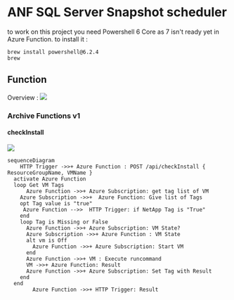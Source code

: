 # ANF SQL Server Snapshot scheduler

to work on this project you need Powershell 6 Core as 7 isn't ready yet in Azure Function.
to install it :

``` shell
brew install powershell@6.2.4
brew 
```

## Function 

Overview :
[![](https://mermaid.ink/img/eyJjb2RlIjoiXG5ncmFwaCBURFxuICBBW0hUVFAgQ2FsbF1cbiAgRjQoUHJlU25hcHNob3QtVG9kbylcbiAgRjUoUG9zdFNuYXBzaG90LVRvZG8pXG4gIEEgLS0-fFBPU1QgYXBpL1N0YXJ0UHJvY2Vzc3wgRjAoU3RhcnRQcm9jZXNzKVxuICBBIC0tPiBGNFxuICBBIC0tPiBGNVxuICBGMChTdGFydFByb2Nlc3MpXG4gIEYxKFN0YXJ0Vk0pXG4gIEYyKGNoZWNrSW5zdGFsbClcbiAgRjMoTmV0QXBwU1FMKVxuXG4gIEYwIC0tPnxzZW5kIG1lc3NhZ2UgaW4gc3RhcnR2bXwgUTBcblx0UTAgLS0-fGxpc3RlbiBmb3Igc3RhcnR2bXwgRjEoU3RhcnRWTSlcbiAgRjEgLS0-IHxzZW5kIFZNIFN0YXJ0ZWR8IFExXG4gIFExIC0tPiB8c3RhcnQgY2hlY2tpbmcgaW5zdGFsbGF0aW9ufCBGMlxuICBGMiAtLT4gfG5vdCBpbnN0YWxsZWR8IFEyXG4gIEYyIC0tPiB8aW5zdGFsbGVkfCBRM1xuICBRMiAtLT4gRjNcbiAgRjMgLS0-IFEzXG4gIFEzIC0tPiBGNFxuICBzdWJncmFwaCBpZGUxIFtRdWV1ZXNdXG4gICAgUTA-c3RhcnR2bV1cbiAgICBRMT5jaGVja0luc3RhbGxdXG4gICAgUTI-aW5zdGFsbGF0aW9uXVxuICAgIFEzPmluc3RhbGxlZF1cbiAgICBRWj5lcnJvcl1cbiAgZW5kXG4gIEYxIC4tPiB8c2VuZCBlcnJvcnwgUVpcbiAgRjIgLi0-IHxzZW5kIGVycm9yfCBRWlxuICBGMyAuLT4gfHNlbmQgZXJyb3J8IFFaXG4gIEYwIC4tPiB8c2VuZCBlcnJvcnwgUVpcbiIsIm1lcm1haWQiOnsidGhlbWUiOiJkYXJrIn0sInVwZGF0ZUVkaXRvciI6ZmFsc2V9)](https://mermaid-js.github.io/mermaid-live-editor/#/edit/eyJjb2RlIjoiXG5ncmFwaCBURFxuICBBW0hUVFAgQ2FsbF1cbiAgRjQoUHJlU25hcHNob3QtVG9kbylcbiAgRjUoUG9zdFNuYXBzaG90LVRvZG8pXG4gIEEgLS0-fFBPU1QgYXBpL1N0YXJ0UHJvY2Vzc3wgRjAoU3RhcnRQcm9jZXNzKVxuICBBIC0tPiBGNFxuICBBIC0tPiBGNVxuICBGMChTdGFydFByb2Nlc3MpXG4gIEYxKFN0YXJ0Vk0pXG4gIEYyKGNoZWNrSW5zdGFsbClcbiAgRjMoTmV0QXBwU1FMKVxuXG4gIEYwIC0tPnxzZW5kIG1lc3NhZ2UgaW4gc3RhcnR2bXwgUTBcblx0UTAgLS0-fGxpc3RlbiBmb3Igc3RhcnR2bXwgRjEoU3RhcnRWTSlcbiAgRjEgLS0-IHxzZW5kIFZNIFN0YXJ0ZWR8IFExXG4gIFExIC0tPiB8c3RhcnQgY2hlY2tpbmcgaW5zdGFsbGF0aW9ufCBGMlxuICBGMiAtLT4gfG5vdCBpbnN0YWxsZWR8IFEyXG4gIEYyIC0tPiB8aW5zdGFsbGVkfCBRM1xuICBRMiAtLT4gRjNcbiAgRjMgLS0-IFEzXG4gIFEzIC0tPiBGNFxuICBzdWJncmFwaCBpZGUxIFtRdWV1ZXNdXG4gICAgUTA-c3RhcnR2bV1cbiAgICBRMT5jaGVja0luc3RhbGxdXG4gICAgUTI-aW5zdGFsbGF0aW9uXVxuICAgIFEzPmluc3RhbGxlZF1cbiAgICBRWj5lcnJvcl1cbiAgZW5kXG4gIEYxIC4tPiB8c2VuZCBlcnJvcnwgUVpcbiAgRjIgLi0-IHxzZW5kIGVycm9yfCBRWlxuICBGMyAuLT4gfHNlbmQgZXJyb3J8IFFaXG4gIEYwIC4tPiB8c2VuZCBlcnJvcnwgUVpcbiIsIm1lcm1haWQiOnsidGhlbWUiOiJkYXJrIn0sInVwZGF0ZUVkaXRvciI6ZmFsc2V9)
 
### Archive Functions v1

#### checkInstall

[![](https://mermaid.ink/img/eyJjb2RlIjoic2VxdWVuY2VEaWFncmFtXG5cdEhUVFAgVHJpZ2dlciAtPj4rIEF6dXJlIEZ1bmN0aW9uIDogUE9TVCAvYXBpL2NoZWNrSW5zdGFsbCB7IFJlc291cmNlR3JvdXBOYW1lLCBWTU5hbWUgfVxuICBhY3RpdmF0ZSBBenVyZSBGdW5jdGlvblxuICBsb29wIEdldCBWTSBUYWdzXG4gICAgICBBenVyZSBGdW5jdGlvbiAtPj4rIEF6dXJlIFN1YnNjcmlwdGlvbjogZ2V0IHRhZyBsaXN0IG9mIFZNXG4gICAgQXp1cmUgU3Vic2NyaXB0aW9uIC0-PisgIEF6dXJlIEZ1bmN0aW9uOiBHaXZlIGxpc3Qgb2YgVGFnc1xuICAgIG9wdCBUYWcgdmFsdWUgaXMgXCJ0cnVlXCJcbiAgICAgQXp1cmUgRnVuY3Rpb24gLS0-PiAgSFRUUCBUcmlnZ2VyOiBpZiBOZXRBcHAgVGFnIGlzIFwiVHJ1ZVwiXG4gICAgZW5kXG4gICAgbG9vcCBUYWcgaXMgTWlzc2luZyBvciBGYWxzZVxuICAgICAgQXp1cmUgRnVuY3Rpb24gLT4-KyBBenVyZSBTdWJzY3JpcHRpb246IFZNIFN0YXRlP1xuICAgICAgQXp1cmUgU3Vic2NyaXB0aW9uIC0-PisgQXp1cmUgRnVuY3Rpb24gOiBWTSBTdGF0ZVxuICAgICAgYWx0IHZtIGlzIE9mZlxuICAgICAgICBBenVyZSBGdW5jdGlvbiAtPj4rIEF6dXJlIFN1YnNjcmlwdGlvbjogU3RhcnQgVk1cbiAgICAgIGVuZFxuICAgICAgQXp1cmUgRnVuY3Rpb24gLT4-KyBWTSA6IEV4ZWN1dGUgcnVuY29tbWFuZFxuICAgICAgVk0gLT4-KyBBenVyZSBGdW5jdGlvbjogUmVzdWx0XG4gICAgICBBenVyZSBGdW5jdGlvbiAtPj4rIEF6dXJlIFN1YnNjcmlwdGlvbjogU2V0IFRhZyB3aXRoIFJlc3VsdFxuICAgIGVuZFxuICBlbmRcbiAgICAgICAgQXp1cmUgRnVuY3Rpb24gLT4-KyBIVFRQIFRyaWdnZXI6IFJlc3VsdFxuIiwibWVybWFpZCI6eyJ0aGVtZSI6ImRlZmF1bHQifSwidXBkYXRlRWRpdG9yIjpmYWxzZX0)](https://mermaid-js.github.io/mermaid-live-editor/#/edit/eyJjb2RlIjoic2VxdWVuY2VEaWFncmFtXG5cdEhUVFAgVHJpZ2dlciAtPj4rIEF6dXJlIEZ1bmN0aW9uIDogUE9TVCAvYXBpL2NoZWNrSW5zdGFsbCB7IFJlc291cmNlR3JvdXBOYW1lLCBWTU5hbWUgfVxuICBhY3RpdmF0ZSBBenVyZSBGdW5jdGlvblxuICBsb29wIEdldCBWTSBUYWdzXG4gICAgICBBenVyZSBGdW5jdGlvbiAtPj4rIEF6dXJlIFN1YnNjcmlwdGlvbjogZ2V0IHRhZyBsaXN0IG9mIFZNXG4gICAgQXp1cmUgU3Vic2NyaXB0aW9uIC0-PisgIEF6dXJlIEZ1bmN0aW9uOiBHaXZlIGxpc3Qgb2YgVGFnc1xuICAgIG9wdCBUYWcgdmFsdWUgaXMgXCJ0cnVlXCJcbiAgICAgQXp1cmUgRnVuY3Rpb24gLS0-PiAgSFRUUCBUcmlnZ2VyOiBpZiBOZXRBcHAgVGFnIGlzIFwiVHJ1ZVwiXG4gICAgZW5kXG4gICAgbG9vcCBUYWcgaXMgTWlzc2luZyBvciBGYWxzZVxuICAgICAgQXp1cmUgRnVuY3Rpb24gLT4-KyBBenVyZSBTdWJzY3JpcHRpb246IFZNIFN0YXRlP1xuICAgICAgQXp1cmUgU3Vic2NyaXB0aW9uIC0-PisgQXp1cmUgRnVuY3Rpb24gOiBWTSBTdGF0ZVxuICAgICAgYWx0IHZtIGlzIE9mZlxuICAgICAgICBBenVyZSBGdW5jdGlvbiAtPj4rIEF6dXJlIFN1YnNjcmlwdGlvbjogU3RhcnQgVk1cbiAgICAgIGVuZFxuICAgICAgQXp1cmUgRnVuY3Rpb24gLT4-KyBWTSA6IEV4ZWN1dGUgcnVuY29tbWFuZFxuICAgICAgVk0gLT4-KyBBenVyZSBGdW5jdGlvbjogUmVzdWx0XG4gICAgICBBenVyZSBGdW5jdGlvbiAtPj4rIEF6dXJlIFN1YnNjcmlwdGlvbjogU2V0IFRhZyB3aXRoIFJlc3VsdFxuICAgIGVuZFxuICBlbmRcbiAgICAgICAgQXp1cmUgRnVuY3Rpb24gLT4-KyBIVFRQIFRyaWdnZXI6IFJlc3VsdFxuIiwibWVybWFpZCI6eyJ0aGVtZSI6ImRlZmF1bHQifSwidXBkYXRlRWRpdG9yIjpmYWxzZX0)

```mermaid
sequenceDiagram
	HTTP Trigger ->>+ Azure Function : POST /api/checkInstall { ResourceGroupName, VMName }
  activate Azure Function
  loop Get VM Tags
      Azure Function ->>+ Azure Subscription: get tag list of VM
    Azure Subscription ->>+  Azure Function: Give list of Tags
    opt Tag value is "true"
     Azure Function -->>  HTTP Trigger: if NetApp Tag is "True"
    end
    loop Tag is Missing or False
      Azure Function ->>+ Azure Subscription: VM State?
      Azure Subscription ->>+ Azure Function : VM State
      alt vm is Off
        Azure Function ->>+ Azure Subscription: Start VM
      end
      Azure Function ->>+ VM : Execute runcommand
      VM ->>+ Azure Function: Result
      Azure Function ->>+ Azure Subscription: Set Tag with Result
    end
  end
        Azure Function ->>+ HTTP Trigger: Result
```